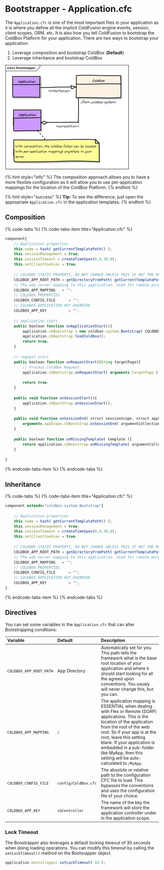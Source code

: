# Bootstrapper - Application.cfc

The `Application.cfc` is one of the most important files in your application as it is where you define all the implicit ColdFusion engine events, session, client scopes, ORM, etc. It is also how you tell ColdFusion to bootstrap the ColdBox Platform for your application. There are two ways to bootstrap your application:

1. Leverage composition and bootstrap ColdBox \(**Default**\)
2. Leverage inheritance and bootstrap ColdBox

![](../../.gitbook/assets/Bootstrapper.jpg)

{% hint style="info" %}
The composition approach allows you to have a more flexible configuration as it will allow you to use per-application mappings for the location of the ColdBox Platform.
{% endhint %}

{% hint style="success" %}
**Tip:** To see the difference, just open the appropriate `Application.cfc` in the application templates.
{% endhint %}

## Composition

{% code-tabs %}
{% code-tabs-item title="Application.cfc" %}
```javascript
component{
    // Application properties
    this.name = hash( getCurrentTemplatePath() );
    this.sessionManagement = true;
    this.sessionTimeout = createTimeSpan(0,0,30,0);
    this.setClientCookies = true;

    // COLDBOX STATIC PROPERTY, DO NOT CHANGE UNLESS THIS IS NOT THE ROOT OF YOUR COLDBOX APP
    COLDBOX_APP_ROOT_PATH = getDirectoryFromPath( getCurrentTemplatePath() );
    // The web server mapping to this application. Used for remote purposes or static purposes
    COLDBOX_APP_MAPPING   = "";
    // COLDBOX PROPERTIES
    COLDBOX_CONFIG_FILE      = "";
    // COLDBOX APPLICATION KEY OVERRIDE
    COLDBOX_APP_KEY          = "";

    // application start
    public boolean function onApplicationStart(){
        application.cbBootstrap = new coldbox.system.Bootstrap( COLDBOX_CONFIG_FILE, COLDBOX_APP_ROOT_PATH, COLDBOX_APP_KEY, COLDBOX_APP_MAPPING );
        application.cbBootstrap.loadColdbox();
        return true;
    }

    // request start
    public boolean function onRequestStart(String targetPage){
        // Process ColdBox Request
        application.cbBootstrap.onRequestStart( arguments.targetPage );

        return true;
    }

    public void function onSessionStart(){
        application.cbBootStrap.onSessionStart();
    }

    public void function onSessionEnd( struct sessionScope, struct appScope ){
        arguments.appScope.cbBootStrap.onSessionEnd( argumentCollection=arguments );
    }

    public boolean function onMissingTemplate( template ){
        return application.cbBootstrap.onMissingTemplate( argumentCollection=arguments );
    }

}
```
{% endcode-tabs-item %}
{% endcode-tabs %}

## Inheritance

{% code-tabs %}
{% code-tabs-item title="Application.cfc" %}
```javascript
component extends="coldbox.system.Bootstrap"{

    // Application properties
    this.name = hash( getCurrentTemplatePath() );
    this.sessionManagement = true;
    this.sessionTimeout = createTimeSpan(0,0,30,0);
    this.setClientCookies = true;

    // COLDBOX STATIC PROPERTY, DO NOT CHANGE UNLESS THIS IS NOT THE ROOT OF YOUR COLDBOX APP
    COLDBOX_APP_ROOT_PATH = getDirectoryFromPath( getCurrentTemplatePath() );
    // The web server mapping to this application. Used for remote purposes or static purposes
    COLDBOX_APP_MAPPING   = "";
    // COLDBOX PROPERTIES
    COLDBOX_CONFIG_FILE      = "";
    // COLDBOX APPLICATION KEY OVERRIDE
    COLDBOX_APP_KEY          = "";
}
```
{% endcode-tabs-item %}
{% endcode-tabs %}

## Directives

You can set some variables in the `Application.cfc` that can alter Bootstrapping conditions:

| **Variable** | **Default** | **Description** |
| :--- | :--- | :--- |
| `COLDBOX_APP_ROOT_PATH` | App Directory | Automatically set for you. This path tells the framework what is the base root location of your application and where it should start looking for all the agreed upon conventions. You usualy will never change this, but you can. |
| `COLDBOX_APP_MAPPING` | `/` | The application mapping is ESSENTIAL when dealing with Flex or Remote \(SOAP\) applications. This is the location of the application from the root of the web root. So if your app is at the root, leave this setting blank. If your application is embedded in a sub-folder like MyApp, then this setting will be auto-calculated to `/MyApp`. |
| `COLDBOX_CONFIG_FILE` | `config/ColdBox.cfc` | The absolute or relative path to the configuration CFC file to load. This bypasses the conventions and uses the configuration file of your choice. |
| `COLDBOX_APP_KEY` | `cbController` | The name of the key the framework will store the application controller under in the application scope. |

### Lock Timeout

The Boostrapper also leverages a default locking timeout of 30 seconds when doing loading operations. You can modify this timeout by calling the `setLockTimeout()` method on the Bootsrapper object.

```javascript
application.bootstrapper.setLockTimeout( 10 );
```

